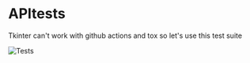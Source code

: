 # APItests
Tkinter can't work with github actions and tox so let's use this test suite

![Tests](https://github.com//drlz0/APItests/actions/workflows/tests.yml/badge.svg)

